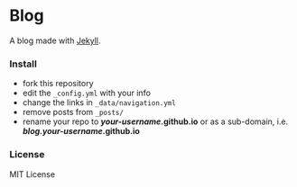 # Blog
A blog made with [Jekyll](http://jekyllrb.com).


### Install

* fork this repository
* edit the `_config.yml` with your info
* change the links in `_data/navigation.yml`
* remove posts from `_posts/`
* rename your repo to ***your-username*.github.io** or as a sub-domain, i.e. ***blog.your-username*.github.io**

### License
MIT License
